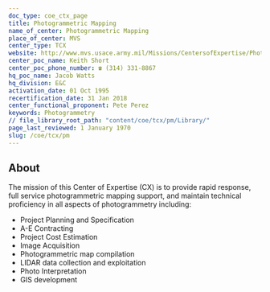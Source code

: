 ```yaml
---
doc_type: coe_ctx_page 
title: Photogrammetric Mapping
name_of_center: Photogrammetric Mapping
place_of_center: MVS
center_type: TCX
website: http://www.mvs.usace.army.mil/Missions/CentersofExpertise/PhotogrammetricMapping.aspx
center_poc_name: Keith Short
center_poc_phone_number: ☎ (314) 331-8867
hq_poc_name: Jacob Watts
hq_division: E&C
activation_date: 01 Oct 1995
recertification_date: 31 Jan 2018
center_functional_proponent: Pete Perez
keywords: Photogrammetry
// file_library_root_path: "content/coe/tcx/pm/Library/" 
page_last_reviewed: 1 January 1970 
slug: /coe/tcx/pm
---
```


## About 

The mission of this Center of Expertise (CX) is to provide rapid response, full service photogrammetric mapping support, and maintain technical proficiency in all aspects of photogrammetry including:
<ul>
	<li>Project Planning and Specification</li>
	<li>A-E Contracting</li>
	<li>Project Cost Estimation</li>
	<li>Image Acquisition</li>
	<li>Photogrammetric map compilation</li>
	<li>LIDAR data collection and exploitation</li>
	<li>Photo Interpretation</li>
	<li>GIS development</li>
</ul>

 
